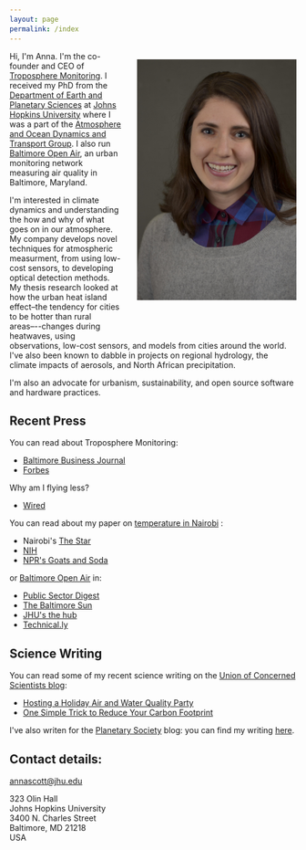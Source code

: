 ```yaml
---
layout: page
permalink: /index
---
```


<img src="Anna.jpg" width="280" style="float:right; margin: 1em 0 4em 2em;"
title="This is what I look like irl."/>

Hi, I'm Anna. I'm the co-founder and CEO of [Troposphere Monitoring](https://www.tropospheremonitoring.com/). 
I received my PhD from the [Department of
Earth and Planetary Sciences](http://eps.jhu.edu/) at [Johns Hopkins
University](http://jhu.edu/) where I was a part of the [Atmosphere and Ocean Dynamics
and Transport Group](http://sites.krieger.jhu.edu/waugh/).
I also run [Baltimore Open Air](http://baltimoreopenair.github.io), an urban monitoring network measuring air quality in Baltimore, Maryland. 

I'm interested in climate dynamics and understanding the how and why of what goes on in our atmosphere. My company develops novel techniques for atmospheric measurment, from using low-cost sensors, to developing optical detection methods. My thesis research looked at how the urban heat island effect–the tendency for cities to be hotter than rural areas–--changes during heatwaves, using observations, low-cost sensors, and models from cities around the world. I've also been known to dabble in projects on regional hydrology, the climate impacts of aerosols, and North African precipitation.

I'm also an advocate for urbanism, sustainability, and open source software and hardware practices. 

## Recent Press
You can read about Troposphere Monitoring: 
- [Baltimore Business Journal](https://www.bizjournals.com/baltimore/news/2018/08/24/hopkins-born-startup-wants-to-help-people-breath.html)
- [Forbes](https://www.forbes.com/sites/annefield/2018/06/27/techstars-launches-its-first-impact-accelerator-class/) 

Why am I flying less? 
- [Wired](https://www.wired.com/story/climate-scientists-take-the-train/) 

You can read about my paper on [temperature in Nairobi](journals.plos.org/plosone/article?id=10.1371/journal.pone.0187300) :
- Nairobi's [The Star](https://www.the-star.co.ke/news/2018/01/13/i-feel-really-scared-nairobi-slum-dwellers-say-as-heat-rises_c1697526)
- [NIH](https://www.niehs.nih.gov/research/programs/geh/geh_newsletter/2017/12/spotlight/new_microclimate_data_technology_points_to_increased_urban_temperatures.cfm)
- [NPR's Goats and Soda](https://www.npr.org/sections/goatsandsoda/2017/11/20/564314257/how-much-hotter-is-it-in-the-slums)

or [Baltimore Open Air](baltimoreopenair.github.io) in: 
- [Public Sector Digest](https://publicsectordigest.com/issue/data-driven-decision-making)
- [The Baltimore Sun](http://www.baltimoresun.com/news/maryland/environment/bs-md-air-monitor-network-20170731-story.html) 
- [JHU's the hub](https://hub.jhu.edu/2017/06/27/big-data-air-quality-sensor-climate-science/) 
- [Technical.ly](https://technical.ly/baltimore/2016/12/19/air-quality-sensors-epa/)

## Science Writing 
You can read some of my recent science writing on the [Union of Concerned Scientists blog](https://blog.ucsusa.org/):
- [Hosting a Holiday Air and Water Quality Party](https://blog.ucsusa.org/science-blogger/our-science-for-public-good-project-hosting-a-holiday-air-and-water-quality-party) 
- [One Simple Trick to Reduce Your Carbon Footprint](https://blog.ucsusa.org/science-blogger/one-simple-trick-to-reduce-your-carbon-footprint)

I've also writen for the [Planetary Society](www.planetary.org) blog: you can find my writing [here](http://www.planetary.org/connect/our-experts/profiles/anna-scott.html). 

## Contact details:

<annascott@jhu.edu>

323 Olin Hall  
Johns Hopkins University  
3400 N. Charles Street  
Baltimore, MD
21218  
USA

